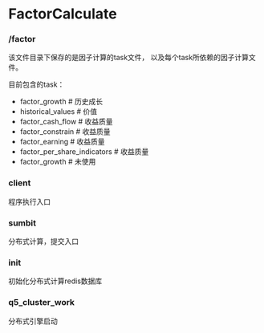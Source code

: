 # FactorCalculate

### /factor

该文件目录下保存的是因子计算的task文件， 以及每个task所依赖的因子计算文件。

目前包含的task：

- factor_growth  # 历史成长
- historical_values  # 价值
- factor_cash_flow  # 收益质量
- factor_constrain  # 收益质量
- factor_earning  # 收益质量
- factor_per_share_indicators  # 收益质量
- factor_growth # 未使用

### client
程序执行入口

### sumbit
分布式计算，提交入口

### init
初始化分布式计算redis数据库

### q5_cluster_work
分布式引擎启动


